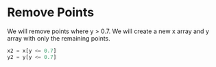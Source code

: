 # Remove Points

We will remove points where y > 0.7. We will create a new x array and y array with only the remaining points.

```python
x2 = x[y <= 0.7]
y2 = y[y <= 0.7]
```

